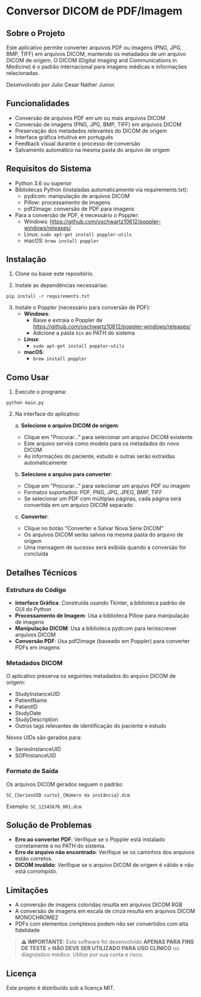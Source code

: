 # Conversor DICOM de PDF/Imagem

## Sobre o Projeto
Este aplicativo permite converter arquivos PDF ou imagens (PNG, JPG, BMP, TIFF) em arquivos DICOM, mantendo os metadados de um arquivo DICOM de origem. O DICOM (Digital Imaging and Communications in Medicine) é o padrão internacional para imagens médicas e informações relacionadas.

Desenvolvido por Julio Cesar Nather Junior.

## Funcionalidades

- Conversão de arquivos PDF em um ou mais arquivos DICOM
- Conversão de imagens (PNG, JPG, BMP, TIFF) em arquivos DICOM
- Preservação dos metadados relevantes do DICOM de origem
- Interface gráfica intuitiva em português
- Feedback visual durante o processo de conversão
- Salvamento automático na mesma pasta do arquivo de origem

## Requisitos do Sistema

- Python 3.6 ou superior
- Bibliotecas Python (instaladas automaticamente via requirements.txt):
  - pydicom: manipulação de arquivos DICOM
  - Pillow: processamento de imagens
  - pdf2image: conversão de PDF para imagens
- Para a conversão de PDF, é necessário o Poppler:
  - Windows: https://github.com/oschwartz10612/poppler-windows/releases/
  - Linux: `sudo apt-get install poppler-utils`
  - macOS: `brew install poppler`

## Instalação

1. Clone ou baixe este repositório.

2. Instale as dependências necessárias:
```
pip install -r requirements.txt
```

3. Instale o Poppler (necessário para conversão de PDF):
   - **Windows**: 
     - Baixe e extraia o Poppler de https://github.com/oschwartz10612/poppler-windows/releases/
     - Adicione a pasta `bin` ao PATH do sistema
   - **Linux**: 
     - `sudo apt-get install poppler-utils`
   - **macOS**: 
     - `brew install poppler`

## Como Usar

1. Execute o programa:
```
python main.py
```

2. Na interface do aplicativo:

   a. **Selecione o arquivo DICOM de origem**: 
      - Clique em "Procurar..." para selecionar um arquivo DICOM existente
      - Este arquivo servirá como modelo para os metadados do novo DICOM
      - As informações do paciente, estudo e outras serão extraídas automaticamente
   
   b. **Selecione o arquivo para converter**: 
      - Clique em "Procurar..." para selecionar um arquivo PDF ou imagem
      - Formatos suportados: PDF, PNG, JPG, JPEG, BMP, TIFF
      - Se selecionar um PDF com múltiplas páginas, cada página será convertida em um arquivo DICOM separado
   
   c. **Converter**: 
      - Clique no botão "Converter e Salvar Nova Série DICOM"
      - Os arquivos DICOM serão salvos na mesma pasta do arquivo de origem
      - Uma mensagem de sucesso será exibida quando a conversão for concluída

## Detalhes Técnicos

### Estrutura do Código

- **Interface Gráfica**: Construída usando Tkinter, a biblioteca padrão de GUI do Python
- **Processamento de Imagem**: Usa a biblioteca Pillow para manipulação de imagens
- **Manipulação DICOM**: Usa a biblioteca pydicom para ler/escrever arquivos DICOM
- **Conversão PDF**: Usa pdf2image (baseado em Poppler) para converter PDFs em imagens

### Metadados DICOM

O aplicativo preserva os seguintes metadados do arquivo DICOM de origem:
- StudyInstanceUID
- PatientName
- PatientID
- StudyDate
- StudyDescription
- Outros tags relevantes de identificação do paciente e estudo

Novos UIDs são gerados para:
- SeriesInstanceUID
- SOPInstanceUID

### Formato de Saída

Os arquivos DICOM gerados seguem o padrão:
```
SC_{SeriesUID curto}_{Número da instância}.dcm
```

Exemplo: `SC_12345678_001.dcm`

## Solução de Problemas

- **Erro ao converter PDF**: Verifique se o Poppler está instalado corretamente e no PATH do sistema.
- **Erro de arquivo não encontrado**: Verifique se os caminhos dos arquivos estão corretos.
- **DICOM inválido**: Verifique se o arquivo DICOM de origem é válido e não está corrompido.

## Limitações

- A conversão de imagens coloridas resulta em arquivos DICOM RGB
- A conversão de imagens em escala de cinza resulta em arquivos DICOM MONOCHROME2
- PDFs com elementos complexos podem não ser convertidos com alta fidelidade

> **⚠️ IMPORTANTE:**
> Este software foi desenvolvido **APENAS PARA FINS DE TESTE** e **NÃO DEVE SER UTILIZADO PARA USO CLÍNICO** ou diagnóstico médico. Utilize por sua conta e risco.

## Licença

Este projeto é distribuído sob a licença MIT.
